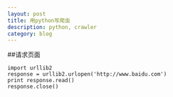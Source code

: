 ```yaml
---
layout: post
title: 用python写爬虫
description: python, crawler
category: blog
---
```


##请求页面

	import urllib2
	response = urllib2.urlopen('http://www.baidu.com')
	print response.read()
	response.close()


